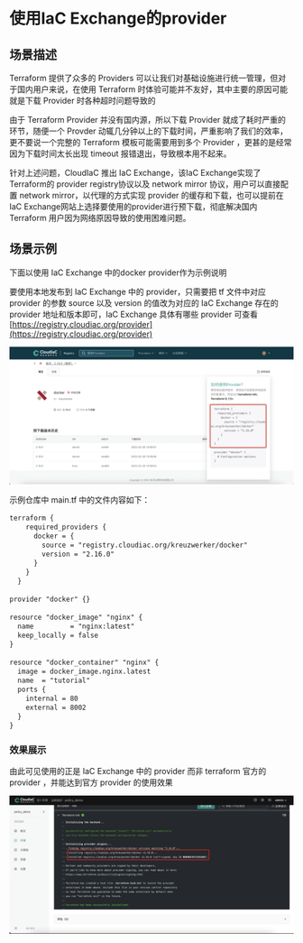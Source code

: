 # 使用IaC Exchange的provider
## 场景描述

Terraform 提供了众多的 Providers 可以让我们对基础设施进行统一管理，但对于国内用户来说，在使用 Terraform 时体验可能并不友好，其中主要的原因可能就是下载 Provider 时各种超时问题导致的

由于 Terraform Provider 并没有国内源，所以下载 Provider 就成了耗时严重的环节，随便一个 Provder 动辄几分钟以上的下载时间，严重影响了我们的效率，更不要说一个完整的 Terraform 模板可能需要用到多个 Provider ，更甚的是经常因为下载时间太长出现 timeout 报错退出，导致根本用不起来。

针对上述问题，CloudIaC 推出 IaC Exchange，该IaC Exchange实现了Terraform的 provider registry协议以及 network mirror 协议，用户可以直接配置 network mirror，以代理的方式实现 provider 的缓存和下载，也可以提前在IaC Exchange网站上选择要使用的provider进行预下载，彻底解决国内 Terraform 用户因为网络原因导致的使用困难问题。
## 场景示例
下面以使用 IaC Exchange 中的docker provider作为示例说明

要使用本地发布到 IaC Exchange 中的 provider，只需要把 tf 文件中对应 provider 的参数 source 以及 version 的值改为对应的 IaC Exchange 存在的 provider 地址和版本即可，IaC Exchange 具体有哪些 provider 可查看[https://registry.cloudiac.org/provider](https://registry.cloudiac.org/provider)

![img](../images/use-provider1.png)

示例仓库中 main.tf 中的文件内容如下：

```
terraform {
    required_providers {
      docker = {
        source = "registry.cloudiac.org/kreuzwerker/docker"
        version = "2.16.0"
      }
    }
  }

provider "docker" {}

resource "docker_image" "nginx" {
  name         = "nginx:latest"
  keep_locally = false
}

resource "docker_container" "nginx" {
  image = docker_image.nginx.latest
  name  = "tutorial"
  ports {
    internal = 80
    external = 8002
  }
}
```

### 效果展示

由此可见使用的正是 IaC Exchange 中的 provider 而非 terraform 官方的 provider ，并能达到官方 provider 的使用效果

![img](../images/use-provider2.png)
